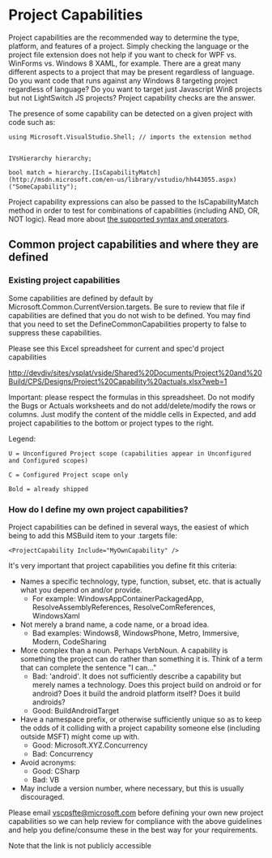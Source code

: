 Project Capabilities
====================

Project capabilities are the recommended way to determine the type, platform,
and features of a project. Simply checking the language or the project
file extension does not help if you want to check for WPF vs. WinForms
vs. Windows 8 XAML, for example. There are a great many different aspects
to a project that may be present regardless of language. Do you want code
that runs against any Windows 8 targeting project regardless of language?
Do you want to target just Javascript Win8 projects but not LightSwitch
JS projects? Project capability checks are the answer.


The presence of some capability can be detected on a given project with
code such as:


    using Microsoft.VisualStudio.Shell; // imports the extension method
    
    
    IVsHierarchy hierarchy;
    
    bool match = hierarchy.[IsCapabilityMatch](http://msdn.microsoft.com/en-us/library/vstudio/hh443055.aspx)("SomeCapability");
    

Project capability expressions can also be passed to the IsCapabilityMatch
method in order to test for combinations of capabilities (including
AND, OR, NOT logic). Read more about [the supported syntax and
operators](http://msdn.microsoft.com/en-us/library/vstudio/microsoft.visualstudio.shell.interop.ivsbooleansymbolexpressionevaluator.evaluateexpression.aspx).

Common project capabilities and where they are defined
------------------------------------------------------


### Existing project capabilities

Some capabilities are defined by default by Microsoft.Common.CurrentVersion.targets.
Be sure to review that file if capabilities are defined that you do not wish
to be defined. You may find that you need to set the DefineCommonCapabilities
property to false to suppress these capabilities.


Please see this Excel spreadsheet for current and spec'd project capabilities


[http://devdiv/sites/vsplat/vside/Shared%20Documents/Project%20and%20Build/CPS/Designs/Project%20Capability%20actuals.xlsx?web=1](http://devdiv/sites/vsplat/vside/Shared%20Documents/Project%20and%20Build/CPS/Designs/Project%20Capability%20actuals.xlsx?web=1)


Important: please respect the formulas in this spreadsheet. Do not modify
the Bugs or Actuals worksheets and do not add/delete/modify the rows or
columns. Just modify the content of the middle cells in Expected, and add
project capabilities to the bottom or project types to the right.


Legend:

    U = Unconfigured Project scope (capabilities appear in Unconfigured
    and Configured scopes)
    
    C = Configured Project scope only
    
    Bold = already shipped
    
    
### How do I define my own project capabilities?

Project capabilities can be defined in several ways, the easiest of which
being to add this MSBuild item to your .targets file:

    <ProjectCapability Include="MyOwnCapability" />


It's very important that project capabilities you define fit this criteria:

- Names a specific technology, type, function, subset, etc. that is actually what you depend on and/or provide. 
  - For example: WindowsAppContainerPackagedApp, ResolveAssemblyReferences, ResolveComReferences, WindowsXaml
- Not merely a brand name, a code name, or a broad idea.
  - Bad examples: Windows8, WindowsPhone, Metro, Immersive, Modern, CodeSharing
- More complex than a noun. Perhaps VerbNoun. A capability is something the project can do rather than something it is.  Think of a term that can complete the sentence "I can…"
  - Bad: 'android'. It does not sufficiently describe a capability but merely names a technology. Does this project build on android or for android? Does it build the android platform itself? Does it build androids?
  - Good: BuildAndroidTarget
- Have a namespace prefix, or otherwise sufficiently unique so as to keep the odds of it colliding with a project capability someone else (including outside MSFT) might come up with.
  - Good: Microsoft.XYZ.Concurrency
  - Bad: Concurrency
- Avoid acronyms: 
  - Good: CSharp
  - Bad: VB
- May include a version number, where necessary, but this is usually discouraged.
    
Please email vscpsfte@microsoft.com before defining your own new project
capabilities so we can help review for compliance with the above guidelines
and help you define/consume these in the best way for your requirements.

Note that the link is not publicly accessible

